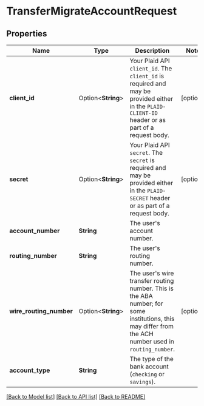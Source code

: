 # TransferMigrateAccountRequest

## Properties

Name | Type | Description | Notes
------------ | ------------- | ------------- | -------------
**client_id** | Option<**String**> | Your Plaid API `client_id`. The `client_id` is required and may be provided either in the `PLAID-CLIENT-ID` header or as part of a request body. | [optional]
**secret** | Option<**String**> | Your Plaid API `secret`. The `secret` is required and may be provided either in the `PLAID-SECRET` header or as part of a request body. | [optional]
**account_number** | **String** | The user's account number. | 
**routing_number** | **String** | The user's routing number. | 
**wire_routing_number** | Option<**String**> | The user's wire transfer routing number. This is the ABA number; for some institutions, this may differ from the ACH number used in `routing_number`. | [optional]
**account_type** | **String** | The type of the bank account (`checking` or `savings`). | 

[[Back to Model list]](../README.md#documentation-for-models) [[Back to API list]](../README.md#documentation-for-api-endpoints) [[Back to README]](../README.md)


